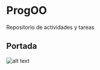 # ProgOO
Repositorio de actividades y tareas

## Portada
![alt text](https://imgur.com/fyi0ixe.png "Logos Oficiales")

